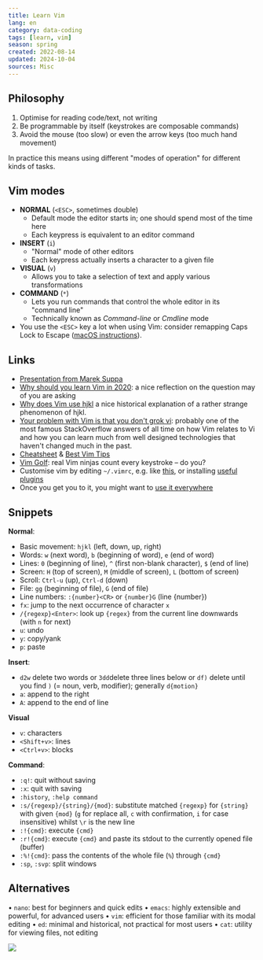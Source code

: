 ```yaml
---
title: Learn Vim
lang: en 
category: data-coding
tags: [learn, vim]
season: spring
created: 2022-08-14
updated: 2024-10-04
sources: Misc
---
```


## Philosophy
1. Optimise for reading code/text, not writing
2. Be programmable by itself (keystrokes are composable commands)
3. Avoid the mouse (too slow) or even the arrow keys (too much hand movement)

In practice this means using different "modes of operation" for different kinds of tasks.

## Vim modes
- **NORMAL** (`<ESC>`, sometimes double)
    - Default mode the editor starts in; one should spend most of the time here
    - Each keypress is equivalent to an editor command
-   **INSERT** (`i`)
    - "Normal" mode of other editors
    - Each keypress actually inserts a character to a given file
-   **VISUAL** (`v`)
    - Allows you to take a selection of text and apply various transformations
-   **COMMAND** (`*`)
    - Lets you run commands that control the whole editor in its "command line"
    - Technically known as _Command-line_ or _Cmdline_ mode
- You use the `<ESC>` key a lot when using Vim: consider remapping Caps Lock to Escape ([macOS instructions](https://vim.fandom.com/wiki/Map_caps_lock_to_escape_in_macOS)).

## Links
- [Presentation from Marek Suppa](https://talks.mareksuppa.com/teaching/2022/unix-summer-of-cli/06-vim/)
- [Why should you learn Vim in 2020](https://pragmaticpineapple.com/why-should-you-learn-vim-in-2020/): a nice reflection on the question may of you are asking
- [Why does Vim use hjkl](https://catonmat.net/why-vim-uses-hjkl-as-arrow-keys) a nice historical explanation of a rather strange phenomenon of hjkl.
- [Your problem with Vim is that you don't grok vi](https://stackoverflow.com/questions/1218390/what-is-your-most-productive-shortcut-with-vim/1220118#1220118): probably one of the most famous StackOverflow answers of all time on how Vim relates to Vi and how you can learn much from well designed technologies that haven't changed much in the past.
- [Cheatsheet](http://www.viemu.com/vi-vim-cheat-sheet.gif) & [Best Vim Tips](https://vim.fandom.com/wiki/Best_Vim_Tips)
- [Vim Golf](http://www.vimgolf.com/): real Vim ninjas count every keystroke – do you?
- Customise vim by editing `~/.vimrc`, e.g. like [this](https://missing.csail.mit.edu/2020/files/vimrc), or installing [useful plugins](https://vimawesome.com/)
- Once you get you to it, you might want to [use it everywhere](https://reversed.top/2016-08-13/big-list-of-vim-like-software/)

## Snippets
**Normal**:
- Basic movement: `hjkl` (left, down, up, right)
- Words: `w` (next word), `b` (beginning of word), `e` (end of word)
- Lines: `0` (beginning of line), `^` (first non-blank character), `$` (end of line)
- Screen: `H` (top of screen), `M` (middle of screen), `L` (bottom of screen)
- Scroll: `Ctrl-u` (up), `Ctrl-d` (down)
- File: `gg` (beginning of file), `G` (end of file)
- Line numbers: `:{number}<CR>` or `{number}G` (line {number})
- `fx`: jump to the next occurrence of character `x`
- `/{regexp}<Enter>`: look up `{regex}` from the current line downwards (with `n` for next)
- `u`: undo
- `y`: copy/yank
- `p`: paste

**Insert**:
- `d2w` delete two words or `3dd`delete three lines below or `df)` delete until you find `)` (= noun, verb, modifier); generally `d{motion}`
- `a`: append to the right
- `A`: append to the end of line

**Visual**
-  `v`: characters
- `<Shift+v>`: lines
- `<Ctrl+v>`: blocks

**Command**:
- `:q!`: quit without saving
- `:x`: quit with saving
- `:history`, `:help command`
- `:s/{regexp}/{string}/{mod}`: substitute matched `{regexp}` for `{string}` with given `{mod}` (`g` for replace all, `c` with confirmation, `i` for case insensitive) whilst `\r` is the new line
- `:!{cmd}`: execute `{cmd}`
- `:r!{cmd}`: execute `{cmd}` and paste its stdout to the currently opened file (buffer)
- `:%!{cmd}`: pass the contents of the whole file (`%`) through `{cmd}`
- `:sp`, `:svp`: split windows

## Alternatives
• `nano`: best for beginners and quick edits
• `emacs`: highly extensible and powerful, for advanced users
• `vim`: efficient for those familiar with its modal editing
• `ed`: minimal and historical, not practical for most users
• `cat`: utility for viewing files, not editing

![](https://imgs.xkcd.com/comics/real_programmers.png)
